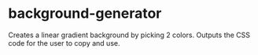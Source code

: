 # background-generator
Creates a linear gradient background by picking 2 colors.
Outputs the CSS code for the user to copy and use.
